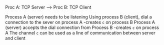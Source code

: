 Proc A: TCP Server --> Proc B: TCP Client

Process A (server) needs to be listening
Using process B (client), dial a connection to the sever on process A
-creates `c` on process B
Process A (server) accepts the dial connection from Process B
-creates `c` on process A
The channel `c` can be used as a line of communication between server and client
